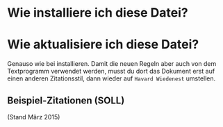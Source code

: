 # Wie installiere ich diese Datei?

# Wie aktualisiere ich diese Datei?

Genauso wie bei installieren. Damit die neuen Regeln aber auch von dem Textprogramm verwendet werden, musst du dort das Dokument erst auf einen anderen Zitationsstil, dann wieder auf `Havard Wiedenest` umstellen.

## Beispiel-Zitationen (SOLL)

(Stand März 2015)


